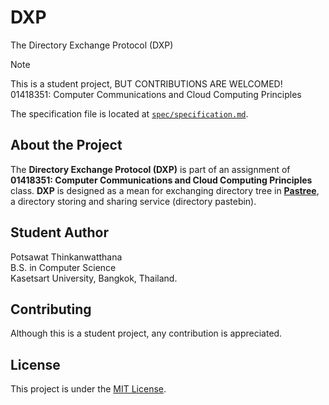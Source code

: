 # DXP

The Directory Exchange Protocol (DXP)

> [!Note]  
> This is a student project, BUT CONTRIBUTIONS ARE WELCOMED!  
> 01418351: Computer Communications and Cloud Computing Principles

The specification file is located at
[`spec/specification.md`](spec/specification.md).

## About the Project

The **Directory Exchange Protocol (DXP)** is part of an assignment of
**01418351: Computer Communications and Cloud Computing Principles** class.
**DXP** is designed as a mean for exchanging directory tree in
[**Pastree**](https://github.com/naiithink/pastree),
a directory storing and sharing service (directory pastebin).

## Student Author

Potsawat Thinkanwatthana  
B.S. in Computer Science  
Kasetsart University, Bangkok, Thailand.

## Contributing

Although this is a student project, any contribution is appreciated.

## License

This project is under the [MIT License](LICENSE).
